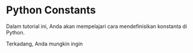 # Python Constants

Dalam tutorial ini, Anda akan mempelajari cara mendefinisikan konstanta di Python.

Terkadang, Anda mungkin ingin